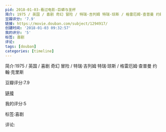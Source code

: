```yaml
---
pid: 2018-01-03-看过电影-巨蟒与圣杯
简介: 1975 / 英国 / 喜剧 奇幻 冒险 / 特瑞·吉列姆 特瑞·琼斯 / 格雷厄姆·查普曼 约翰·克里斯
豆瓣评分: '7.9'
链接: https://movie.douban.com/subject/1294917/
创建时间: '2018-01-03 09:32:57'
我的评分: '5'
标签: 喜剧
评论:
tags: [douban]
categories: [timeline]
---
```

简介:1975 / 英国 / 喜剧 奇幻 冒险 / 特瑞·吉列姆 特瑞·琼斯 / 格雷厄姆·查普曼 约翰·克里斯

豆瓣评分:7.9

[链接](https://movie.douban.com/subject/1294917/)

我的评分:5

标签:喜剧

评论:

